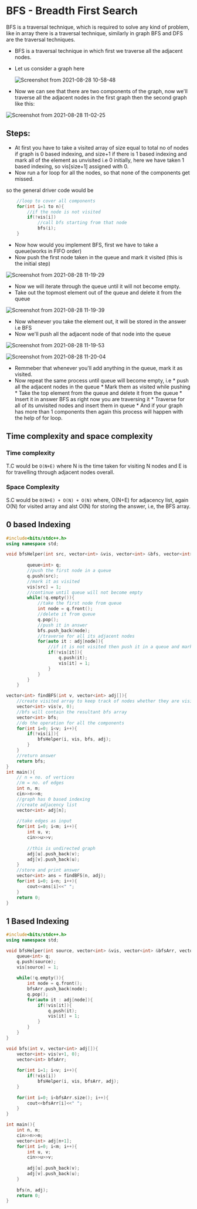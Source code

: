 # BFS - Breadth First Search

BFS is a traversal technique, which is required to solve any kind of problem, like in array there is a traversal technique, similarly in graph BFS and DFS are the traversal techniques.

* BFS is a traversal technique in which first we traverse all the adjacent nodes.

* Let us consider a graph here 

  ![Screenshot from 2021-08-28 10-58-48](https://user-images.githubusercontent.com/42698268/131207420-d3a2dc61-ea41-4102-8e42-a4c1e0048a1f.png)

* Now we can see that there are two components of the graph, now we'll traverse all the adjacent nodes in the first graph then the second graph like this:

 ![Screenshot from 2021-08-28 11-02-25](https://user-images.githubusercontent.com/42698268/131207493-d7104c03-36af-4284-98ba-c50683cba8c3.png)

## Steps:
* At first you have to take a visited array of size equal to total no of nodes if graph is 0 based indexing, and size+1 if there is 1 based indexing and mark all of the element as unvisited i.e 0 initially, here we have taken 1 based indexing, so vis[size+1] assigned with 0.
* Now run a for loop for all the nodes, so that none of the components get missed.

so the general driver code would be 
```cpp
    //loop to cover all components
    for(int i=1 to n){
        //if the node is not visited
        if(!vis[i])
            //call bfs starting from that node
            bfs(i);
    }
````
* Now how would you implement BFS, first we have to take a queue(works in FIFO order)
* Now push the first node taken in the queue and mark it visited (this is the initial step)

![Screenshot from 2021-08-28 11-19-29](https://user-images.githubusercontent.com/42698268/131207854-19df905c-0c11-4e02-a6f7-c5a9d003ac25.png)

* Now we will iterate through the queue until it will not become empty.
* Take out the topmost element out of the queue and delete it from the queue

![Screenshot from 2021-08-28 11-19-39](https://user-images.githubusercontent.com/42698268/131207866-ff7c5037-9b2f-4275-851f-ce97cd4bfa35.png)

* Now whenever you take the element out, it will be stored in the answer i.e BFS 
* Now we'll push all the adjacent node of that node into the queue

![Screenshot from 2021-08-28 11-19-53](https://user-images.githubusercontent.com/42698268/131207873-040b9dc4-19ca-4332-95e9-ff26c4369457.png)

![Screenshot from 2021-08-28 11-20-04](https://user-images.githubusercontent.com/42698268/131207883-7b30014f-39da-4203-be5e-7cccd0d043b4.png)


* Remmeber that whenever you'll add anything in the queue, mark it as visited.
* Now repeat the same process until queue will become empty, i.e 
        * push all the adjacent nodes in the queue
        * Mark them as visited while pushing
        * Take the top element from the queue and delete it from the queue
        * Insert it in answer BFS as right now you are traversing it
        * Traverse for all of its unvisited nodes and insert them in queue
        * And if your graph has more than 1 components then again this process will happen with the help of for loop.

## Time complexity and space complexity

### Time complexity
T.C would be ```O(N+E)``` where N is the time taken for visiting N nodes and E is for travelling through adjacent nodes overall.

### Space Complexity
S.C would be ```O(N+E) + O(N) + O(N)``` where, O(N+E) for adjacency list, again O(N) for visited array and alst O(N) for storing the answer, i.e, the BFS array.

## 0 based Indexing
```cpp
#include<bits/stdc++.h>
using namespace std;

void bfsHelper(int src, vector<int> &vis, vector<int> &bfs, vector<int> adj[]){
        
        queue<int> q;
        //push the first node in a queue
        q.push(src);
        //mark it as visited
        vis[src] = 1;
        //continue until queue will not become empty
        while(!q.empty()){
            //take the first node from queue
            int node = q.front();
            //delete it from queue
            q.pop();
            //push it in answer
            bfs.push_back(node);
            //traverse for all its adjacent nodes
            for(auto it : adj[node]){
                //if it is not visited then push it in a queue and mark it as visited
                if(!vis[it]){
                    q.push(it);
                    vis[it] = 1;
                }
            }
        }
    }

vector<int> findBFS(int v, vector<int> adj[]){
    //create visited array to keep track of nodes whether they are visited or not so that they can't be traversed twice
    vector<int> vis(v, 0);
    //bfs will contain the resultant bfs array
    vector<int> bfs;
    //do the operation for all the components
    for(int i=0; i<v; i++){
        if(!vis[i]){
            bfsHelper(i, vis, bfs, adj);
        }
    }
    //return answer
    return bfs;
}
int main(){
    // n = no. of vertices
    //m = no. of edges
    int n, m;
    cin>>n>>m;
    //graph has 0 based indexing
    //create adjacency list
    vector<int> adj[n];
    
    //take edges as input
    for(int i=0; i<m; i++){
        int u, v;
        cin>>u>>v;
        
        //this is undirected graph
        adj[u].push_back(v);
        adj[v].push_back(u);
    }
    //store and print answer
    vector<int> ans = findBFS(n, adj);
    for(int i=0; i<n; i++){
        cout<<ans[i]<<" ";
    }
    return 0;
}
```

## 1 Based Indexing

```cpp
#include<bits/stdc++.h>
using namespace std;

void bfsHelper(int source, vector<int> &vis, vector<int> &bfsArr, vector<int> adj[]){
    queue<int> q;
    q.push(source);
    vis[source] = 1;
    
    while(!q.empty()){
        int node = q.front();
        bfsArr.push_back(node);
        q.pop();
        for(auto it : adj[node]){
            if(!vis[it]){
                q.push(it);
                vis[it] = 1;
            }
        }
    }
}

void bfs(int v, vector<int> adj[]){
    vector<int> vis(v+1, 0);
    vector<int> bfsArr;
    
    for(int i=1; i<v; i++){
        if(!vis[i])
            bfsHelper(i, vis, bfsArr, adj);
    }
    
    for(int i=0; i<bfsArr.size(); i++){
        cout<<bfsArr[i]<<" ";
    }
}

int main(){
    int n, m;
    cin>>n>>m;
    vector<int> adj[n+1];
    for(int i=0; i<m; i++){
        int u, v;
        cin>>u>>v;
        
        adj[u].push_back(v);
        adj[v].push_back(u);
    }
    
    bfs(n, adj);
    return 0;
}
```
